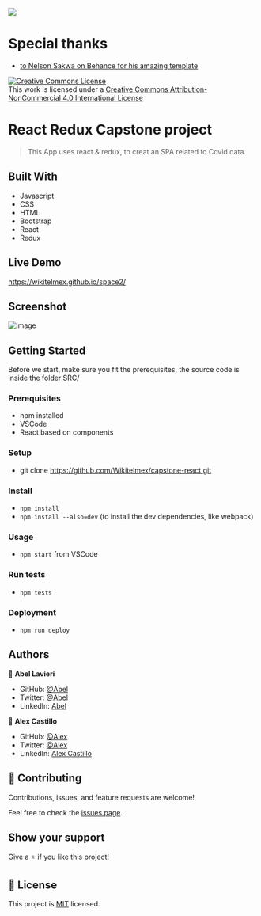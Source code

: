 ![](https://img.shields.io/badge/Microverse-blueviolet)

# Special thanks
- [to Nelson Sakwa on Behance for his amazing template](https://www.behance.net/gallery/31579789/Ballhead-App-%28Free-PSDs%29)

<a rel="license" href="http://creativecommons.org/licenses/by-nc/4.0/"><img alt="Creative Commons License" style="border-width:0" src="https://i.creativecommons.org/l/by-nc/4.0/88x31.png" /></a><br />This work is licensed under a <a rel="license" href="http://creativecommons.org/licenses/by-nc/4.0/">Creative Commons Attribution-NonCommercial 4.0 International License</a>

# React Redux Capstone project
> This App uses react & redux, to creat an SPA related to Covid data.

## Built With
- Javascript
- CSS
- HTML
- Bootstrap
- React
- Redux

## Live Demo
https://wikitelmex.github.io/space2/

## Screenshot
![image](https://user-images.githubusercontent.com/59240486/143644373-2a0e4d43-6fb6-471c-a124-2bd8ba551a84.png)

## Getting Started
Before we start, make sure you fit the prerequisites, the source code is inside the folder SRC/ 

### Prerequisites
- npm installed
- VSCode
- React based on components

### Setup
- git clone https://github.com/Wikitelmex/capstone-react.git
  
### Install
- `npm install`
- `npm install --also=dev` (to install the dev dependencies, like webpack)

### Usage
- `npm start` from VSCode

### Run tests
- `npm tests`

### Deployment
- `npm run deploy`

## Authors

👤 **Abel Lavieri**
- GitHub: [@Abel](https://github.com/alvp01)
- Twitter: [@Abel](https://twitter.com/alvp01)
- LinkedIn: [Abel](https://www.linkedin.com/in/alvp01/)

👤 **Alex Castillo**
- GitHub: [@Alex](https://github.com/Wikitelmex)
- Twitter: [@Alex](https://twitter.com/Alejand84515448)
- LinkedIn: [Alex Castillo](https://www.linkedin.com/in/alejandro-castillo-6849131a9/)

## 🤝 Contributing
Contributions, issues, and feature requests are welcome!

Feel free to check the [issues page](https://github.com/Wikitelmex/kanban-capstone/issues).

## Show your support
Give a ⭐️ if you like this project!


## 📝 License
This project is [MIT](./MIT.md) licensed.
